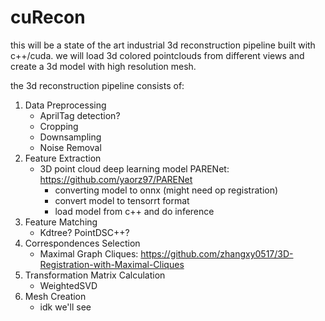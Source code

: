 # cuRecon

this will be a state of the art industrial 3d reconstruction pipeline built with c++/cuda. we will load 3d colored pointclouds from different views and create a 3d model with high resolution mesh. 




the 3d reconstruction pipeline consists of:

1. Data Preprocessing
    - AprilTag detection?
    - Cropping
    - Downsampling
    - Noise Removal
2. Feature Extraction
    - 3D point cloud deep learning model PARENet: https://github.com/yaorz97/PARENet
        - converting model to onnx (might need op registration)
        - convert model to tensorrt format
        - load model from c++ and do inference
3. Feature Matching
    - Kdtree? PointDSC++?
4. Correspondences Selection
    - Maximal Graph Cliques: https://github.com/zhangxy0517/3D-Registration-with-Maximal-Cliques
5. Transformation Matrix Calculation
    - WeightedSVD
6. Mesh Creation
    - idk we'll see


